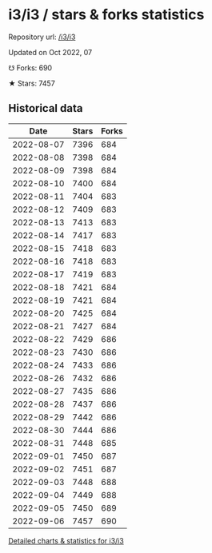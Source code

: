 # i3/i3 / stars & forks statistics

Repository url: [/i3/i3](https://github.com/i3/i3)

Updated on Oct 2022, 07

☋ Forks: 690

★ Stars: 7457

## Historical data
| Date | Stars | Forks |
|------|-------|-------|
| 2022-08-07 | 7396 | 684 | 
| 2022-08-08 | 7398 | 684 | 
| 2022-08-09 | 7398 | 684 | 
| 2022-08-10 | 7400 | 684 | 
| 2022-08-11 | 7404 | 683 | 
| 2022-08-12 | 7409 | 683 | 
| 2022-08-13 | 7413 | 683 | 
| 2022-08-14 | 7417 | 683 | 
| 2022-08-15 | 7418 | 683 | 
| 2022-08-16 | 7418 | 683 | 
| 2022-08-17 | 7419 | 683 | 
| 2022-08-18 | 7421 | 684 | 
| 2022-08-19 | 7421 | 684 | 
| 2022-08-20 | 7425 | 684 | 
| 2022-08-21 | 7427 | 684 | 
| 2022-08-22 | 7429 | 686 | 
| 2022-08-23 | 7430 | 686 | 
| 2022-08-24 | 7433 | 686 | 
| 2022-08-26 | 7432 | 686 | 
| 2022-08-27 | 7435 | 686 | 
| 2022-08-28 | 7437 | 686 | 
| 2022-08-29 | 7442 | 686 | 
| 2022-08-30 | 7444 | 686 | 
| 2022-08-31 | 7448 | 685 | 
| 2022-09-01 | 7450 | 687 | 
| 2022-09-02 | 7451 | 687 | 
| 2022-09-03 | 7448 | 688 | 
| 2022-09-04 | 7449 | 688 | 
| 2022-09-05 | 7450 | 689 | 
| 2022-09-06 | 7457 | 690 | 


[Detailed charts & statistics for i3/i3](https://reviewgithub.com/rep/i3/i3)
